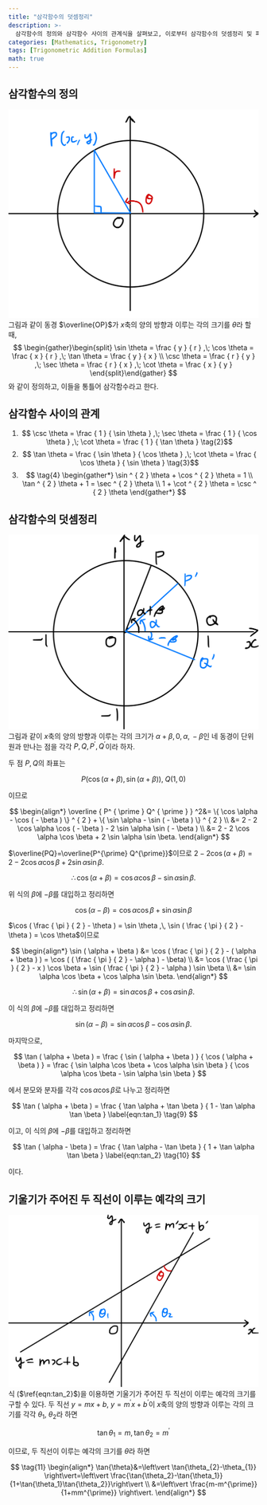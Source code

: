 ```yaml
---
title: "삼각함수의 덧셈정리"
description: >-
  삼각함수의 정의와 삼각함수 사이의 관계식을 살펴보고, 이로부터 삼각함수의 덧셈정리 및 파생 공식을 유도한다.
categories: [Mathematics, Trigonometry]
tags: [Trigonometric Addition Formulas]
math: true
---
```


## 삼각함수의 정의
![Unit Circle and Radius Vector](/assets/img/trigonometry/definition.png)
그림과 같이 동경 $\overline{OP}$가 $x$축의 양의 방향과 이루는 각의 크기를 $\theta$라 할 때,
$$
\begin{gather}\begin{split}
\sin \theta = \frac { y } { r } ,\; \cos \theta = \frac { x } { r } ,\; \tan \theta = \frac { y } { x } \\ \csc \theta = \frac { r } { y } ,\; \sec \theta = \frac { r } { x } ,\; \cot \theta = \frac { x } { y } \end{split}\end{gather}
$$
와 같이 정의하고, 이들을 통틀어 삼각함수라고 한다.

## 삼각함수 사이의 관계
1. $$ \csc \theta = \frac { 1 } { \sin \theta } ,\; \sec \theta = \frac { 1 } { \cos \theta } ,\; \cot \theta = \frac { 1 } { \tan \theta } \tag{2}$$
2. $$ \tan \theta = \frac { \sin \theta } { \cos \theta } ,\; \cot \theta = \frac { \cos \theta } { \sin \theta } \tag{3}$$
3. $$ \tag{4} \begin{gather*}
\sin ^ { 2 } \theta + \cos ^ { 2 } \theta = 1 \\
\tan ^ { 2 } \theta + 1 = \sec ^ { 2 } \theta \\
1 + \cot ^ { 2 } \theta = \csc ^ { 2 } \theta 
\end{gather*} 
$$

## 삼각함수의 덧셈정리
![Deriving the Trigonometric Addition Formulas](/assets/img/trigonometry/trigonometric-addition-formulas.png)
그림과 같이 $x$축의 양의 방향과 이루는 각의 크기가 $\alpha+\beta,\, 0,\, \alpha,\, -\beta$인 네 동경이 단위원과 만나는 점을 각각 $P, Q, P^{\prime}, Q^{\prime}$이라 하자.

두 점 $P, Q$의 좌표는

$$
P(\cos(\alpha+\beta), \sin(\alpha+\beta)),\; Q(1,0)
$$

이므로

$$
\begin{align*} \overline { P^ { \prime } Q^ { \prime } } ^2&= \{ \cos \alpha - \cos ( - \beta ) \} ^ { 2 } + \{ \sin \alpha - \sin ( - \beta ) \} ^ { 2 } \\
&= 2 - 2 \cos \alpha \cos ( - \beta ) - 2 \sin \alpha \sin ( - \beta ) \\
&= 2 - 2 \cos \alpha \cos \beta + 2 \sin \alpha \sin \beta. \end{align*}
$$

$\overline{PQ}=\overline{P^{\prime} Q^{\prime}}$이므로 $2 - 2 \cos ( \alpha + \beta ) = 2 - 2 \cos \alpha \cos \beta + 2 \sin \alpha \sin \beta.$

$$
 \therefore \cos ( \alpha + \beta ) = \cos \alpha \cos \beta - \sin \alpha \sin \beta. \label{eqn:cos_1} \tag{5}
$$

위 식의 $\beta$에 $-\beta$를 대입하고 정리하면

$$
\cos ( \alpha - \beta ) = \cos \alpha \cos \beta + \sin \alpha \sin \beta \label{eqn:cos_2} \tag{6}
$$

$\cos ( \frac { \pi } { 2 } - \theta ) = \sin \theta ,\, \sin ( \frac { \pi } { 2 } - \theta ) = \cos \theta$이므로

$$
\begin{align*} \sin ( \alpha + \beta ) &= \cos ( \frac { \pi } { 2 } - ( \alpha + \beta ) ) = \cos ( ( \frac { \pi } { 2 } - \alpha ) - \beta) \\ &= \cos ( \frac { \pi } { 2 } - x ) \cos \beta + \sin ( \frac { \pi } { 2 } - \alpha ) \sin \beta \\ &= \sin \alpha \cos \beta + \cos \alpha \sin \beta. \end{align*}
$$

$$
\therefore \sin ( \alpha + \beta ) = \sin \alpha \cos \beta + \cos \alpha \sin \beta. \label{eqn:sin_1} \tag{7}
$$

이 식의 $\beta$에 $-\beta$를 대입하고 정리하면

$$
\sin ( \alpha - \beta ) = \sin \alpha \cos \beta - \cos \alpha \sin \beta. \label{eqn:sin_2} \tag{8}
$$

마지막으로,

$$
\tan ( \alpha + \beta ) = \frac { \sin ( \alpha + \beta ) } { \cos ( \alpha + \beta ) } = \frac { \sin \alpha \cos \beta + \cos \alpha \sin \beta } { \cos \alpha \cos \beta - \sin \alpha \sin \beta }
$$

에서 분모와 분자를 각각 $\cos{\alpha} \cos{\beta}$로 나누고 정리하면

$$
\tan ( \alpha + \beta ) = \frac { \tan \alpha + \tan \beta } { 1 - \tan \alpha \tan \beta } \label{eqn:tan_1} \tag{9}
$$

이고, 이 식의 $\beta$에 $-\beta$를 대입하고 정리하면

$$
\tan ( \alpha - \beta ) = \frac { \tan \alpha - \tan \beta } { 1 + \tan \alpha \tan \beta } \label{eqn:tan_2} \tag{10}
$$

이다.

## 기울기가 주어진 두 직선이 이루는 예각의 크기
![Angle formed by two lines](/assets/img/trigonometry/angle-formed-by-two-lines.png)
식 ($\ref{eqn:tan_2}$)을 이용하면 기울기가 주어진 두 직선이 이루는 예각의 크기를 구할 수 있다. 두 직선 $y=mx+b$, $y=m^{\prime} x+b^{\prime}$이 $x$축의 양의 방향과 이루는 각의 크기를 각각 $\theta_{1}$, $\theta_{2}$라 하면

$$
\tan{\theta_{1}}=m,\, \tan{\theta_{2}}=m^{\prime}
$$

이므로, 두 직선이 이루는 예각의 크기를 $\theta$라 하면

$$
\tag{11} \begin{align*}
\tan{\theta}&=\left\vert \tan{\theta_{2}-\theta_{1}} \right\vert=\left\vert \frac{\tan{\theta_2}-\tan{\theta_1}}{1+\tan{\theta_1}\tan{\theta_2}}\right\vert \\
&=\left\vert \frac{m-m^{\prime}}{1+mm^{\prime}} \right\vert.
\end{align*}
$$
